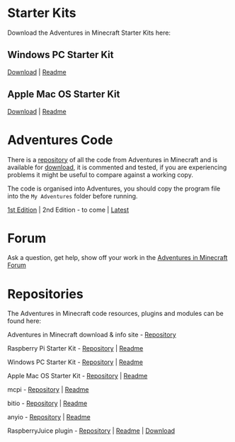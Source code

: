 # Starter Kits

Download the Adventures in Minecraft Starter Kits here:

## Windows PC Starter Kit 

[Download](https://github.com/AdventuresInMinecraft/AdventuresInMinecraft-PC/releases/download/1.12/AIMStarterKitPC.zip) &#124; [Readme](https://github.com/AdventuresInMinecraft/AdventuresInMinecraft-PC/blob/master/README.md)

## Apple Mac OS Starter Kit

[Download](https://github.com/AdventuresInMinecraft/AdventuresInMinecraft-Mac/releases/download/v1.12/AIMStarterKitMac.zip) &#124; [Readme](https://github.com/AdventuresInMinecraft/AdventuresInMinecraft-Mac/blob/master/README.md)

# Adventures Code

There is a [repository](https://github.com/AdventuresInMinecraft/code-files) of all the code from Adventures in Minecraft and is available for [download](https://github.com/AdventuresInMinecraft/code-files/archive/master.zip), it is commented and tested, if you are experiencing problems it might be useful to compare against a working copy.

The code is organised into Adventures, you should copy the program file into the `My Adventures` folder before running.

[1st Edition](https://github.com/AdventuresInMinecraft/code-files/archive/1.0.zip) &#124;
2nd Edition - to come &#124;
[Latest](https://github.com/AdventuresInMinecraft/code-files/archive/master.zip) 

# Forum

Ask a question, get help, show off your work in the [Adventures in Minecraft Forum](http://www.stuffaboutcode.com/p/adventures-in-minecraft-forum.html)

# Repositories

The Adventures in Minecraft code resources, plugins and modules can be found here: 

Adventures in Minecraft download & info site - [Repository](https://github.com/AdventuresInMinecraft/AdventuresInMinecraft.github.io)

Raspberry Pi Starter Kit - [Repository](https://github.com/AdventuresInMinecraft/AdventuresInMinecraft-Pi) &#124; [Readme](https://github.com/AdventuresInMinecraft/AdventuresInMinecraft-Pi/blob/master/README.md)

Windows PC Starter Kit - [Repository](https://github.com/AdventuresInMinecraft/AdventuresInMinecraft-PC) &#124; [Readme](https://github.com/AdventuresInMinecraft/AdventuresInMinecraft-PC/blob/master/README.md)

Apple Mac OS Starter Kit - [Repository](https://github.com/AdventuresInMinecraft/AdventuresInMinecraft-Mac) &#124; [Readme](https://github.com/AdventuresInMinecraft/AdventuresInMinecraft-Mac/blob/master/README.md)

mcpi - [Repository](https://github.com/AdventuresInMinecraft/mcpi) &#124; [Readme](https://github.com/AdventuresInMinecraft/mcpi/blob/master/README.md)

bitio - [Repository](https://github.com/AdventuresInMinecraft/bitio) &#124; [Readme](https://github.com/AdventuresInMinecraft/bitio/blob/master/README.md)

anyio - [Repository](https://github.com/AdventuresInMinecraft/anyio) &#124; [Readme](https://github.com/AdventuresInMinecraft/anyio/blob/master/README.md)

RaspberryJuice plugin - [Repository](https://github.com/zhuowei/RaspberryJuice) &#124; [Readme](https://github.com/zhuowei/RaspberryJuice/blob/master/README.md) &#124; [Download](https://www.spigotmc.org/resources/raspberryjuice.22724/)

